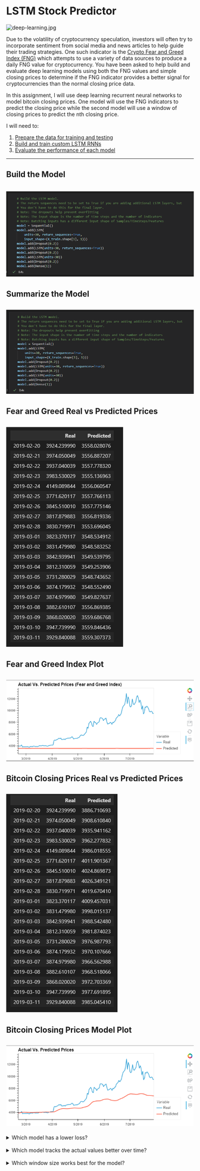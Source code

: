 # LSTM Stock Predictor

![deep-learning.jpg](Images/deep-learning.jpg)

Due to the volatility of cryptocurrency speculation, investors will often try to incorporate sentiment from social media and news articles to help guide their trading strategies. One such indicator is the [Crypto Fear and Greed Index (FNG)](https://alternative.me/crypto/fear-and-greed-index/) which attempts to use a variety of data sources to produce a daily FNG value for cryptocurrency. You have been asked to help build and evaluate deep learning models using both the FNG values and simple closing prices to determine if the FNG indicator provides a better signal for cryptocurrencies than the normal closing price data.

In this assignment, I will use deep learning recurrent neural networks to model bitcoin closing prices. One model will use the FNG indicators to predict the closing price while the second model will use a window of closing prices to predict the nth closing price.

I will need to:

1. [Prepare the data for training and testing](#prepare-the-data-for-training-and-testing)
2. [Build and train custom LSTM RNNs](#build-and-train-custom-lstm-rnns)
3. [Evaluate the performance of each model](#evaluate-the-performance-of-each-model)

- - -
## Build the Model
![buildthemodel.png](Images/buildmodel.png)
---
## Summarize the Model
![summarizemodel.png](Images/summarizemodel.png)
---
## Fear and Greed Real vs Predicted Prices
![fngrealvspredicted.png](Images/fearandgreedvsreal.png)
---
## Fear and Greed Index Plot
![fnghvplot.gif](Images/fearandgreedvsrealchart.png)
---
## Bitcoin Closing Prices Real vs Predicted Prices
![btccrealvspredicted.png](Images/btcclosingvsreal.png)
---
## Bitcoin Closing Prices Model Plot
![bitcoinclosingpricehvplot.gif](Images/btcclosingvsrealchart.png)
---

<details>
<summary> Which model has a lower loss? </summary><br>
 - Bitcoin closing prices<br>
</details>
<br>

<details>
<summary> Which model tracks the actual values better over time? </summary><br>
 - Bitcoin closing prices <br>
</details>
<br>

<details>
<summary> Which window size works best for the model? </summary><br>
 - A window size of 2 <br>
</details>
<br>
